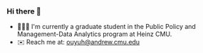 ### Hi there 👋
- 👩🏻‍💻 I'm currently a graduate student in the Public Policy and Management-Data Analytics program at Heinz CMU. 
- ✉️ Reach me at: ouyuh@andrew.cmu.edu


